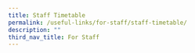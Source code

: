 ```yaml
---
title: Staff Timetable
permalink: /useful-links/for-staff/staff-timetable/
description: ""
third_nav_title: For Staff
---
```

